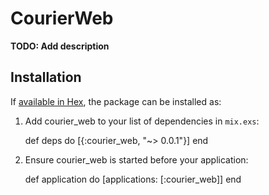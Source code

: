 # CourierWeb

**TODO: Add description**

## Installation

If [available in Hex](https://hex.pm/docs/publish), the package can be installed as:

  1. Add courier_web to your list of dependencies in `mix.exs`:

        def deps do
          [{:courier_web, "~> 0.0.1"}]
        end

  2. Ensure courier_web is started before your application:

        def application do
          [applications: [:courier_web]]
        end

